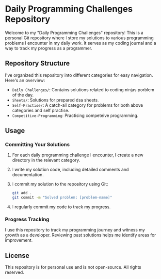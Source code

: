 # Daily Programming Challenges Repository

Welcome to my "Daily Programming Challenges" repository! This is a personal Git repository where I store my solutions to various programming problems I encounter in my daily work. It serves as my coding journal and a way to track my progress as a programmer.

## Repository Structure

I've organized this repository into different categories for easy navigation. Here's an overview:

- `Daily Challenges/`: Contains solutions related to coding ninjas porblem of the day.
- `Sheets/`: Solutions for prepared dsa sheets.
- `Self-Practise/`: A catch-all category for problems for both above categories and self practise.
- `Competitive-Programming`: Practising competeive programming.

## Usage

### Committing Your Solutions

1. For each daily programming challenge I encounter, I create a new directory in the relevant category. 
2. I write my solution code, including detailed comments and documentation.
3. I commit my solution to the repository using Git:
   ```bash
   git add .
   git commit -m "Solved problem: [problem-name]"
   ```

4. I regularly commit my code to track my progress.

### Progress Tracking
I use this repository to track my programming journey and witness my growth as a developer. Reviewing past solutions helps me identify areas for improvement.

## License
This repository is for personal use and is not open-source. All rights reserved.
